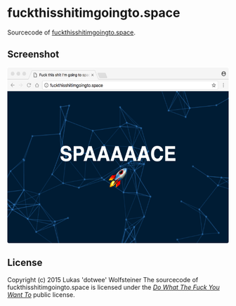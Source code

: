 # fuckthisshitimgoingto.space

Sourcecode of [fuckthisshitimgoingto.space](fuckthisshitimgoingto.space).

## Screenshot

<img src="screenshot.png" height="400px"/>

## License

Copyright (c) 2015 Lukas 'dotwee' Wolfsteiner
The sourcecode of fuckthisshitimgoingto.space is licensed under the [_Do What The Fuck You Want To_](/LICENSE) public license.